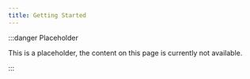 ```yaml
---
title: Getting Started
---
```


:::danger Placeholder

This is a placeholder, the content on this page is currently not available.

:::